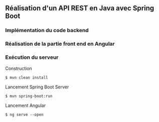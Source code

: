 ## Réalisation d'un API REST en Java avec Spring Boot 

### Implémentation du code backend 

### Réalisation de la partie front end en Angular

### Exécution du serveur 
Construction 

    $ mvn clean install
  
Lancement Spring Boot Server 

    $ mvn spring-boot:run 

Lancement Angular 

    $ ng serve --open
